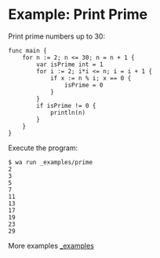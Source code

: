 
# Example: Print Prime

Print prime numbers up to 30:

```wa
func main {
	for n := 2; n <= 30; n = n + 1 {
		var isPrime int = 1
		for i := 2; i*i <= n; i = i + 1 {
			if x := n % i; x == 0 {
				isPrime = 0
			}
		}
		if isPrime != 0 {
			println(n)
		}
	}
}
```

Execute the program:

```
$ wa run _examples/prime
2
3
5
7
11
13
17
19
23
29
```

More examples [_examples](https://github.com/wa-lang/wa/tree/master/_examples)
